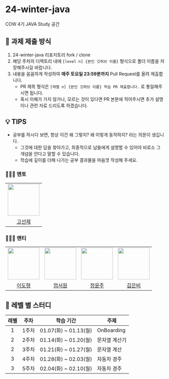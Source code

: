 # 24-winter-java
COW 4기 JAVA Study 공간

## 📒 과제 제출 방식
1. 24-winter-java 리포지토리 fork / clone
2. 해당 주차의 디렉토리 내에 `[level n] {본인 깃허브 이름}` 형식으로 폴더 이름을 저장해주시길 바랍니다.
3. 내용을 꼼꼼하게 작성하여 **매주 토요일 23:59분까지** Pull Request를 올려 제출합니다.
    * PR 제목 형식은 `[레벨 n] {본인 깃허브 이름} 학습 PR 제출합니다.` 로 통일해주시면 됩니다.
    * 혹시 이해가 가지 않거나, 모르는 것이 있다면 PR 본문에 적어주시면 추가 설명이나 관련 자료 드리도록 하겠습니다.

## 💡 TIPS
* 공부를 하시다 보면, 항상 이건 왜 그렇지? 왜 이렇게 동작하지? 라는 의문이 생깁니다.
    * 그것에 대한 답을 찾아가고, 최종적으로 남들에게 설명할 수 있어야 비로소 그 개념을 안다고 말할 수 있습니다.
    * 학습에 깊이를 더해 나가는 공부 결과물을 마음껏 작성해 주세요.

### 👩‍👧‍👦 멘토

<center>
<table  width="100%">
  <tr>
    <td  align="center">
      <img  src="https://avatars.githubusercontent.com/u/127813439?v=4"  width="100px;"  alt=""/>
    </td>
  </tr>
  <tr>
    <td align="center">
        <a href="https://github.com/KoSeonJe">
            <div>고선제</div>
        </a>
    </td>
  </tr>
</table>
</center>

### 👩‍👧‍👦 멘티

<center>
<table  width="100%">
  <tr>
    <td  align="center">
      <img  src="https://avatars.githubusercontent.com/u/162001536?v=4"  width="100px;"  alt=""/>
    </td>
    <td  align="center">
      <img  src=""  width="100px;"  alt=""/>
    </td>
    <td  align="center">
      <img  src="https://avatars.githubusercontent.com/u/183572769?v=4"  width="100px;"  alt=""/>
    </td>
    <td  align="center">
      <img  src="https://avatars.githubusercontent.com/u/193850321?v=4"  width="100px;"  alt=""/>
    </td>
  </tr>
  <tr>
    <td align="center">
        <a href="https://github.com/naturalboy7690">
            <div>이도형</div>
        </a>
    </td>
    <td align="center">
        <a href="">
            <div>엄서원</div>
        </a>
    </td>
    <td align="center">
        <a href="https://github.com/dbswn0">
            <div>정윤주</div>
        </a>
    </td>
    <td align="center">
        <a href="https://github.com/eunbibibi">
            <div>김은비</div>
        </a>
    </td>
  </tr>
</table>
</center>

## 📖 레벨 별 스터디

| 레벨 |   주차   | 학습 기간                    | 주제 |
|:-----:|:--------:|-----------------------|---|
|   1  |   1주차   | 01.07(화) ~ 01.13(월)         | OnBoarding |
|   2  |   2주차   | 01.14(화) ~ 01.20(월)      | 문자열 계산기 |
|   2    |   3주차   | 01.21(화) ~ 01.27(월)          | 문자열 계산 |
|   3   |   4주차   | 01.28(화) ~ 02.03(월)        | 자동차 경주 |
|   3   |   5주차   | 02.04(화) ~ 02.10(월)           | 자동차 경주 |
